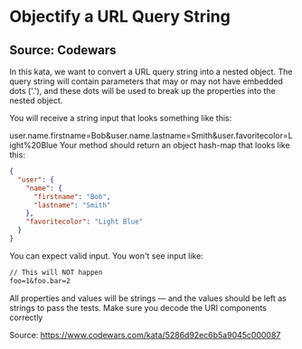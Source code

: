 # Objectify a URL Query String

## Source: Codewars

In this kata, we want to convert a URL query string into a nested object. The query string will contain parameters that may or may not have embedded dots ('.'), and these dots will be used to break up the properties into the nested object.

You will receive a string input that looks something like this:

user.name.firstname=Bob&user.name.lastname=Smith&user.favoritecolor=Light%20Blue
Your method should return an object hash-map that looks like this:

```json
{
  "user": {
    "name": {
      "firstname": "Bob",
      "lastname": "Smith"
    },
    "favoritecolor": "Light Blue"
  }
}
```

You can expect valid input. You won't see input like:

```txt
// This will NOT happen
foo=1&foo.bar=2
```

All properties and values will be strings — and the values should be left as strings to pass the tests.
Make sure you decode the URI components correctly

Source: https://www.codewars.com/kata/5286d92ec6b5a9045c000087
